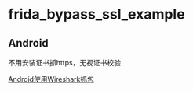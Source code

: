 # frida_bypass_ssl_example

## Android

不用安装证书抓https，无视证书校验

[Android使用Wireshark抓包](./Android/android_wireshark_tls/)

